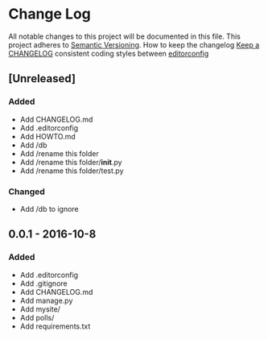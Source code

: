 
# Change Log
All notable changes to this project will be documented in this file.
This project adheres to [Semantic Versioning](http://semver.org/).
How to keep the changelog [Keep a CHANGELOG](http://keepachangelog.com/)
consistent coding styles between  [editorconfig](http://editorconfig.org/)

## [Unreleased]
### Added
- Add CHANGELOG.md
- Add .editorconfig
- Add HOWTO.md
- Add /db
- Add /rename this folder
- Add /rename this folder/__init__.py
- Add /rename this folder/test.py

### Changed
- Add /db to ignore

## 0.0.1 - 2016-10-8
### Added
- Add .editorconfig
- Add .gitignore
- Add CHANGELOG.md
- Add manage.py
- Add mysite/
- Add polls/
- Add requirements.txt
